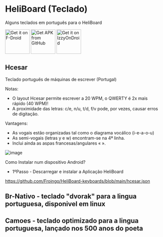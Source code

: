 # HeliBoard (Teclado)
Alguns teclados em português para o HeliBoard

[<img src="https://fdroid.gitlab.io/artwork/badge/get-it-on.png" alt="Get it on F-Droid" height="80">](https://f-droid.org/packages/helium314.keyboard/)
[<img src="https://user-images.githubusercontent.com/663460/26973090-f8fdc986-4d14-11e7-995a-e7c5e79ed925.png" alt="Get APK from GitHub" height="80">](https://github.com/Helium314/HeliBoard/releases/latest)
[<img src="https://gitlab.com/IzzyOnDroid/repo/-/raw/master/assets/IzzyOnDroid.png" alt="Get it on IzzyOnDroid" height="80">](https://apt.izzysoft.de/fdroid/index/apk/helium314.keyboard)

## Hcesar 
Teclado português de máquinas de escrever (Portugal)

Notas:
- O layout Hcesar permite escrever a 20 WPM, o QWERTY é 2x mais rápido (40 WPM)!
- A proximidade das letras: c/e, n/u, t/d, f/v pode, por vezes, causar erros de digitação.


Vantagens:
- As vogais estão organizadas tal como o diagrama vocálico (i-e-a-o-u)
- As semi-vogais (letras y e w) encontram-se na 4ª linha.
- Inclui ainda as aspas francesas/angulares « ».

![image](https://github.com/user-attachments/assets/3a660f80-8a63-4ddd-a98f-c3b9602ebd5b)

Como Instalar num dispositivo Android?
- 1ºPasso - Descarregar e instalar a Aplicação HeliBoard

https://github.com/Froingo/HeliBoard-keyboards/blob/main/hcesar.json



## Br-Nativo - teclado "dvorak" para a lingua portuguesa, disponivel em linux
## Camoes - teclado optimizado para a lingua portuguesa, lançado nos 500 anos do poeta
